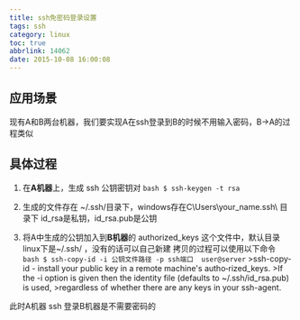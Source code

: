 ```yaml
---
title: ssh免密码登录设置
tags: ssh
category: linux
toc: true
abbrlink: 14062
date: 2015-10-08 16:00:08
---
```


## 应用场景
  现有A和B两台机器，我们要实现A在ssh登录到B的时候不用输入密码，B->A的过程类似
## 具体过程
  1. 在**A机器**上，生成 ssh 公钥密钥对
	``` bash
	$ ssh-keygen -t rsa
	```
  2.  生成的文件存在 ~/.ssh/目录下，windows存在C\Users\your_name\.ssh\ 目录下
	id_rsa是私钥，id_rsa.pub是公钥

  3.  将A中生成的公钥加入到**B机器**的 authorized_keys 这个文件中，默认目录linux下是~/.ssh/ ，没有的话可以自己新建
	拷贝的过程可以使用以下命令
	``` bash
	$ ssh-copy-id -i 公钥文件路径 -p ssh端口  user@server
	```
	>ssh-copy-id  -  install  your  public  key in a remote machine's autho‐rized_keys. 
	>If the  -i  option  is  given  then  the  identity  file  (defaults  to ~/.ssh/id_rsa.pub) is used,
	>regardless of whether there are any keys in your ssh-agent.

此时A机器 ssh 登录B机器是不需要密码的



